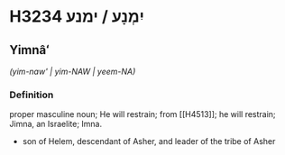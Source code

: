 # H3234 יִמְנָע / ימנע

## Yimnâʻ

_(yim-naw' | yim-NAW | yeem-NA)_

### Definition

proper masculine noun; He will restrain; from [[H4513]]; he will restrain; Jimna, an Israelite; Imna.

- son of Helem, descendant of Asher, and leader of the tribe of Asher
